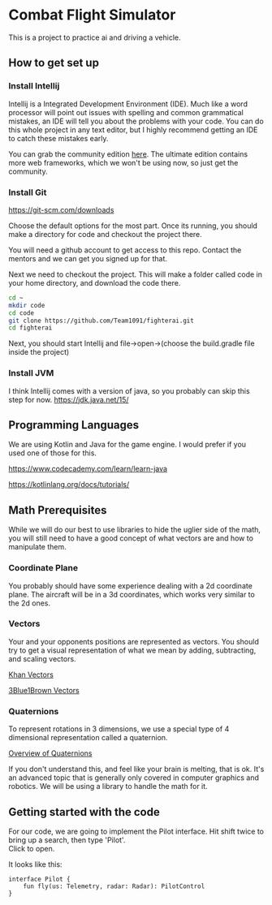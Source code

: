 # Combat Flight Simulator
This is a project to practice ai and driving a vehicle.

## How to get set up

### Install Intellij
Intellij is a Integrated Development Environment (IDE).  Much like a word processor will point out issues with spelling
and common grammatical mistakes, an IDE will tell you about the problems with your code.  You can do this whole project
in any text editor, but I highly recommend getting an IDE to catch these mistakes early.

You can grab the community edition [here](https://www.jetbrains.com/idea/download/#section=windows).
The ultimate edition contains more web frameworks, which we won't be using now, so just get the community.

### Install Git
https://git-scm.com/downloads

Choose the default options for the most part.  Once its running, you should make a directory for code and checkout
 the project there.
 
You will need a github account to get access to this repo.  Contact the mentors and we can get you signed up for that.

Next we need to checkout the project.  This will make a folder called code in your home directory, and download the code there.
```bash
cd ~
mkdir code
cd code
git clone https://github.com/Team1091/fighterai.git
cd fighterai
```
Next, you should start Intellij and file->open->(choose the build.gradle file inside the project)


### Install JVM
I think Intellij comes with a version of java, so you probably can skip this step for now.
https://jdk.java.net/15/


## Programming Languages
We are using Kotlin and Java for the game engine.  I would prefer if you used one of those for this.

https://www.codecademy.com/learn/learn-java

https://kotlinlang.org/docs/tutorials/


## Math Prerequisites
While we will do our best to use libraries to hide the uglier side of the math, you will
still need to have a good concept of what vectors are and how to manipulate them.

### Coordinate Plane
You probably should have some experience dealing with a 2d coordinate plane.  The aircraft will be in a 3d coordinates, 
which works very similar to the 2d ones.

### Vectors
Your and your opponents positions are represented as vectors.  You should try to get a visual representation of what we mean
by adding, subtracting, and scaling vectors.

[Khan Vectors](https://www.khanacademy.org/science/high-school-physics/one-dimensional-motion-2/x2a2d643227022488:physics-foundations/v/introduction-to-vectors-and-scalars?utm_campaign=embed)

[3Blue1Brown Vectors](https://www.youtube.com/watch?v=fNk_zzaMoSs)



### Quaternions
To represent rotations in 3 dimensions, we use a special type of 4 dimensional representation called a quaternion.  

[Overview of Quaternions](https://www.youtube.com/watch?v=d4EgbgTm0Bg)

If you don't understand this, and feel like your brain is melting, that is ok.  It's an advanced topic that is generally 
only covered in computer graphics and robotics.  We will be using a library to handle the math for it.

## Getting started with the code
For our code, we are going to implement the Pilot interface.  Hit shift twice to bring up a search, then type 'Pilot'.  
Click to open.

It looks like this:
```
interface Pilot {
    fun fly(us: Telemetry, radar: Radar): PilotControl
}
```
